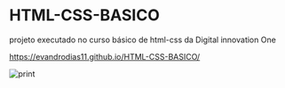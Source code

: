# HTML-CSS-BASICO
projeto executado no curso básico de html-css da Digital innovation One

https://evandrodias11.github.io/HTML-CSS-BASICO/

![print](https://user-images.githubusercontent.com/65000871/122131568-badfea00-ce0f-11eb-9fc7-cde0f375b06b.png)

